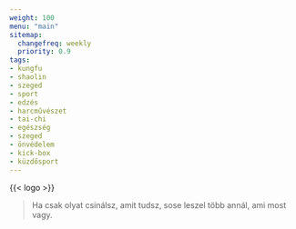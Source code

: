 ```yaml
---
weight: 100
menu: "main"
sitemap:
  changefreq: weekly
  priority: 0.9
tags:
- kungfu
- shaolin
- szeged
- sport
- edzés
- harcművészet
- tai-chi
- egészség
- szeged
- önvédelem
- kick-box
- küzdősport
---
```

{{< logo >}}

> Ha csak olyat csinálsz, amit tudsz, sose leszel több annál, ami most vagy.

